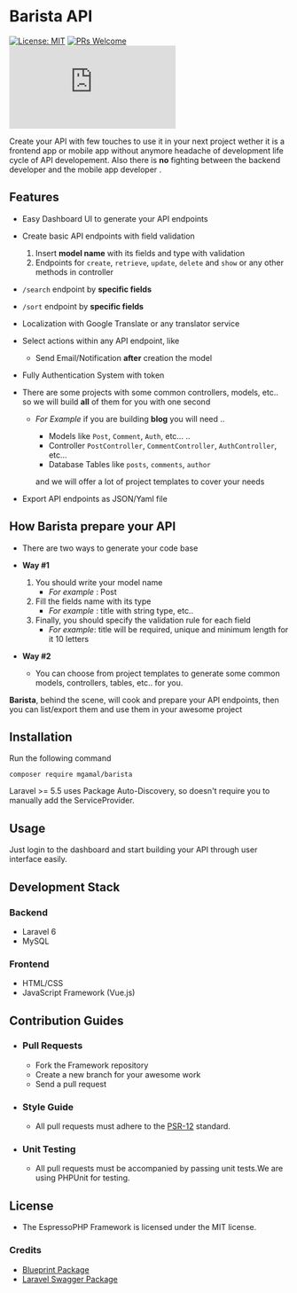 # Barista API

[![License: MIT](https://img.shields.io/badge/License-MIT-yellow.svg)](https://opensource.org/licenses/MIT)
[![PRs Welcome](https://img.shields.io/badge/PRs-welcome-brightgreen.svg?style=flat-square)](http://makeapullrequest.com)
[![Only 32 Kb](https://badge-size.herokuapp.com/Naereen/StrapDown.js/master/strapdown.min.js)](https://github.com/Naereen/StrapDown.js/blob/master/strapdown.min.js)

Create your API with few touches to use it in your next project wether it is a frontend app or mobile app without anymore headache of development life cycle of API developement. Also there is **no** fighting between the backend developer and the mobile app developer .

## Features

- Easy Dashboard UI to generate your API endpoints
- Create basic API endpoints with field validation
    1. Insert **model name** with its fields and type with validation
    2. Endpoints for ```create```, ```retrieve```, ```update```, ```delete``` and ```show``` or any other methods in controller
- ```/search``` endpoint by **specific fields**
- ```/sort``` endpoint by **specific fields**
- Localization with Google Translate or any translator service
- Select actions within any API endpoint, like
  - Send Email/Notification **after** creation the model
- Fully Authentication System with token
- There are some projects with some common controllers, models, etc.. so we will build **all** of them for you with one second
  - _For Example_ if you are building **blog** you will need ..
    - Models like ```Post```, ```Comment```, ```Auth```, etc... ..
    - Controller ```PostController```, ```CommentController```, ```AuthController```, etc...
    - Database Tables like ```posts```, ```comments```, ```author```

    and we will offer a lot of project templates to cover your needs

- Export API endpoints as JSON/Yaml file

## How Barista prepare your API

- There are two ways to generate your code base

- **Way #1**

    1. You should write your model name
        - _For example_ : Post
    2. Fill the fields name with its type
        - _For example_ : title with string type, etc..
    3. Finally, you should specify the validation rule for each field
       - _For example_: title will be required, unique and minimum length for it 10 letters

- **Way #2**

  - You can choose from project templates to generate some common models, controllers, tables, etc.. for you.

**Barista**, behind the scene, will cook and prepare your API endpoints, then you can list/export them and use them in your awesome project

## Installation

Run the following command

```composer require mgamal/barista```

Laravel >= 5.5 uses Package Auto-Discovery, so doesn't require you to manually add the ServiceProvider.

## Usage

Just login to the dashboard and start building your API through user interface easily.

## Development Stack

### Backend

- Laravel 6
- MySQL

### Frontend

- HTML/CSS
- JavaScript Framework (Vue.js)

## Contribution Guides

- ### Pull Requests

  - Fork the Framework repository
  - Create a new branch for your awesome work
  - Send a pull request

- ### Style Guide

  - All pull requests must adhere to the [PSR-12](https://www.php-fig.org/psr/psr-12/) standard.

- ### Unit Testing

  - All pull requests must be accompanied by passing unit tests.We are using PHPUnit for testing.

## License

- The EspressoPHP Framework is licensed under the MIT license.

### Credits

- [Blueprint Package](https://github.com/laravel-shift/blueprint)
- [Laravel Swagger Package](https://github.com/mtrajano/laravel-swagger)
